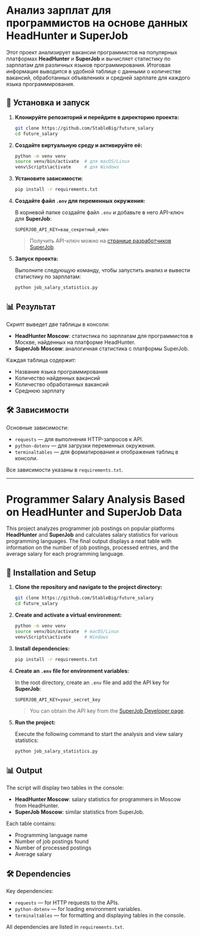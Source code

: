 # Анализ зарплат для программистов на основе данных HeadHunter и SuperJob

Этот проект анализирует вакансии программистов на популярных платформах **HeadHunter** и **SuperJob** и вычисляет статистику по зарплатам для различных языков программирования. Итоговая информация выводится в удобной таблице с данными о количестве вакансий, обработанных объявлениях и средней зарплате для каждого языка программирования.

## 🚀 Установка и запуск

1. **Клонируйте репозиторий и перейдите в директорию проекта:**

    ```bash
    git clone https://github.com/StableBig/future_salary
    cd future_salary
    ```

2. **Создайте виртуальную среду и активируйте её:**

    ```bash
    python -m venv venv
    source venv/bin/activate  # для macOS/Linux
    venv\Scripts\activate     # для Windows
    ```

3. **Установите зависимости:**

    ```bash
    pip install -r requirements.txt
    ```

4. **Создайте файл `.env` для переменных окружения:**

    В корневой папке создайте файл `.env` и добавьте в него API-ключ для **SuperJob**:

    ```plaintext
    SUPERJOB_API_KEY=ваш_секретный_ключ
    ```

   > Получить API-ключ можно на [странице разработчиков SuperJob](https://api.superjob.ru/).

5. **Запуск проекта:**

    Выполните следующую команду, чтобы запустить анализ и вывести статистику по зарплатам:

    ```bash
    python job_salary_statistics.py
    ```

## 📊 Результат

Скрипт выведет две таблицы в консоли:

- **HeadHunter Moscow**: статистика по зарплатам для программистов в Москве, найденных на платформе HeadHunter.
- **SuperJob Moscow**: аналогичная статистика с платформы SuperJob.

Каждая таблица содержит:

- Название языка программирования
- Количество найденных вакансий
- Количество обработанных вакансий
- Среднюю зарплату

## 🛠 Зависимости

Основные зависимости:

- `requests` — для выполнения HTTP-запросов к API.
- `python-dotenv` — для загрузки переменных окружения.
- `terminaltables` — для форматирования и отображения таблиц в консоли.

Все зависимости указаны в `requirements.txt`.

---

# Programmer Salary Analysis Based on HeadHunter and SuperJob Data

This project analyzes programmer job postings on popular platforms **HeadHunter** and **SuperJob** and calculates salary statistics for various programming languages. The final output displays a neat table with information on the number of job postings, processed entries, and the average salary for each programming language.

## 🚀 Installation and Setup

1. **Clone the repository and navigate to the project directory:**

    ```bash
    git clone https://github.com/StableBig/future_salary
    cd future_salary
    ```

2. **Create and activate a virtual environment:**

    ```bash
    python -m venv venv
    source venv/bin/activate  # macOS/Linux
    venv\Scripts\activate     # Windows
    ```

3. **Install dependencies:**

    ```bash
    pip install -r requirements.txt
    ```

4. **Create an `.env` file for environment variables:**

    In the root directory, create an `.env` file and add the API key for **SuperJob**:

    ```plaintext
    SUPERJOB_API_KEY=your_secret_key
    ```

   > You can obtain the API key from the [SuperJob Developer page](https://api.superjob.ru/).

5. **Run the project:**

    Execute the following command to start the analysis and view salary statistics:

    ```bash
    python job_salary_statistics.py
    ```

## 📊 Output

The script will display two tables in the console:

- **HeadHunter Moscow**: salary statistics for programmers in Moscow from HeadHunter.
- **SuperJob Moscow**: similar statistics from SuperJob.

Each table contains:

- Programming language name
- Number of job postings found
- Number of processed postings
- Average salary

## 🛠 Dependencies

Key dependencies:

- `requests` — for HTTP requests to the APIs.
- `python-dotenv` — for loading environment variables.
- `terminaltables` — for formatting and displaying tables in the console.

All dependencies are listed in `requirements.txt`. 
